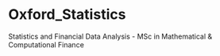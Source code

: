 # Oxford_Statistics
Statistics and Financial Data Analysis - MSc in Mathematical &amp; Computational Finance
